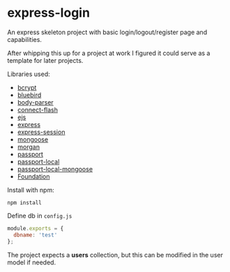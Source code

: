 # express-login
An express skeleton project with basic login/logout/register page and capabilities.

After whipping this up for a project at work I figured it could serve as a template for later projects.

Libraries used:

* [bcrypt](https://github.com/ncb000gt/node.bcrypt.js/)
* [bluebird](https://github.com/petkaantonov/bluebird)
* [body-parser](https://github.com/expressjs/body-parser)
* [connect-flash](https://github.com/jaredhanson/connect-flash)
* [ejs](https://github.com/mde/ejs)
* [express](http://expressjs.com/)
* [express-session](https://github.com/expressjs/session)
* [mongoose](https://github.com/Automattic/mongoose)
* [morgan](https://github.com/expressjs/morgan)
* [passport](http://passportjs.org/)
* [passport-local](https://github.com/jaredhanson/passport-local)
* [passport-local-mongoose](https://github.com/saintedlama/passport-local-mongoose)
* [Foundation](http://foundation.zurb.com/)

Install with npm:

```
npm install
```

Define db in ```config.js```
```js
module.exports = {
  dbname: 'test'
};
```

The project expects a **users** collection, but this can be modified in the user model if needed.
